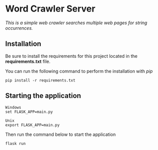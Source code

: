 # Word Crawler Server

*This is a simple web crawler searches multiple web pages for 
string occurrences.*

## Installation

Be sure to install the requirements for this project located in the **requirements.txt** file.

You can run the following command to perform the installation with *pip*

    pip install -r requirements.txt

## Starting the application

    Windows
    set FLASK_APP=main.py

    Unix
    export FLASK_APP=main.py

Then run the command below to start the application

    flask run
